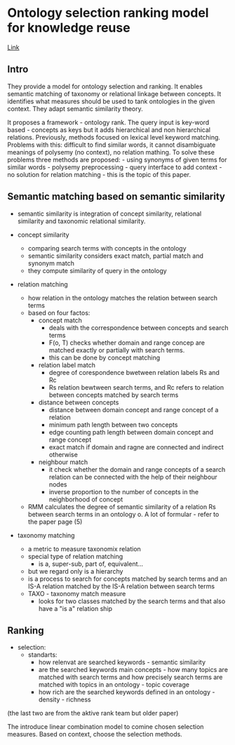 # Ontology selection ranking model for knowledge reuse

[Link](https://www.sciencedirect.com/science/article/pii/S0957417410011310)

## Intro

They provide a model for ontology selection and ranking.
It enables semantic matching of taxonomy or relational linkage between concepts.
It identifies what measures should be used to tank ontologies in the given context.
They adapt semantic similarity theory.

It proposes a framework - ontology rank.
The query input is key-word based - concepts as keys but it adds hierarchical and non hierarchical relations.
Previously, methods focused on lexical level keyword matching.
Problems with this: difficult to find similar words, it cannot disambiguate meanings of polysemy (no context), no relation mathing.
To solve these problems three methods are proposed:
    - using synonyms of given terms for similar words
    - polysemy preprocessing - query interface to add context
    - no solution for relation matching - this is the topic of this paper.

## Semantic matching based on semantic similarity

- semantic similarity is integration of concept similarity, relational similarity and taxonomic relational similarity.

- concept similarity 
  - comparing search terms with concepts in the ontology
  - semantic similarity considers exact match, partial match and synonym match
  - they compute similarity of query in the ontology
- relation matching
  - how relation in the ontology matches the relation between search terms
  - based on four factos:
    - concept match
      -  deals with the correspondence between concepts and search terms
      -  F(o, T) checks whether domain and range concep are matched exactly or partially with search terms.
      -  this can be done by concept matching
    - relation label match
      - degree of corespondence bwetween relation labels Rs and Rc
      - Rs relation bewtween search terms, and Rc refers to relation between concepts matched by search terms
    - distance between concepts
      - distance between domain concept and range concept of a relation
      - minimum path length between two concepts
      - edge counting path length between domain concept and range concept 
      - exact match if domain and ragne are connected and indirect otherwise
    - neighbour match
      - it check whether the domain and range concepts of a search relation can be connected with the help of their neighbour nodes
      - inverse proportion to the number of concepts in the neighborhood of concept
  - RMM calculates the degree of semantic similarity of a relation Rs between search terms in an ontology o. A lot of formular - refer to the paper page (5)
- taxonomy matching
  - a metric to measure taxonomix relation
  - special type of relation matching
    - is a, super-sub, part of, equivalent...
  - but we regard only is a hierarchy
  -  is a process to search for concepts matched by search terms and an IS-A relation matched by the IS-A relation between search terms
  - TAXO - taxonomy match measure
    - looks for two classes matched by the search terms and that also have a "is a" relation ship

## Ranking

- selection:
  - standarts:
    - how relenvat are searched keywords - semantic similarity
    - are the searched keywords main concepts - how many topics are matched with search terms and how precisely search terms are matched with topics in an ontology - topic coverage
    - how rich are the searched keywords defined in an ontology - density - richness

(the last two are from the aktive rank team but older paper)

The introduce linear combination model to comine chosen selection measures.
Based on context, choose the selection methods.